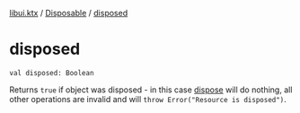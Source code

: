[libui.ktx](../README.md) / [Disposable](README.md) / [disposed](disposed.md)

# disposed

`val disposed: Boolean`

Returns `true` if object was disposed - in this case [dispose](dispose.md) will do nothing,
all other operations are invalid and will `throw Error("Resource is disposed")`.

